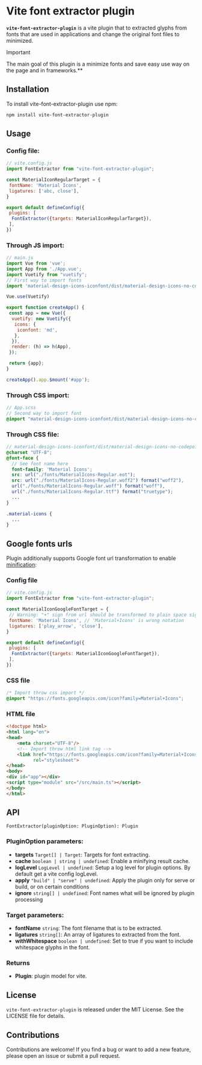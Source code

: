 # Vite font extractor plugin

**`vite-font-extractor-plugin`** is a vite plugin that to extracted glyphs from fonts that are used in applications and
change the original font files to minimized.

> [!IMPORTANT]
> The main goal of this plugin is a minimize fonts and save easy use way on the page and in frameworks.**

## Installation

To install vite-font-extractor-plugin use npm:

```bash
npm install vite-font-extractor-plugin
```

## Usage

### Config file:

```javascript
// vite.config.js
import FontExtractor from "vite-font-extractor-plugin";

const MaterialIconRegularTarget = {
 fontName: 'Material Icons',
 ligatures: ['abc, close'],
}

export default defineConfig({
 plugins: [
  FontExtractor({targets: MaterialIconRegularTarget}),
 ],
})
```

### Through JS import:

```javascript
// main.js
import Vue from 'vue';
import App from './App.vue';
import Vuetify from "vuetify";
// First way to import fonts
import 'material-design-icons-iconfont/dist/material-design-icons-no-codepoints.css';

Vue.use(Vuetify)

export function createApp() {
 const app = new Vue({
  vuetify: new Vuetify({
   icons: {
    iconfont: 'md',
   },
  }),
  render: (h) => h(App),
 });

 return {app};
}

createApp().app.$mount('#app');
```

### Through CSS import:

```scss
// App.scss
// Second way to import font
@import "material-design-icons-iconfont/dist/material-design-icons-no-codepoints.css";
```

### Through CSS file:

```scss
// material-design-icons-iconfont/dist/material-design-icons-no-codepoints.css
@charset "UTF-8";
@font-face {
  // See font name here
  font-family: 'Material Icons';
  src: url("./fonts/MaterialIcons-Regular.eot");
  src: url("./fonts/MaterialIcons-Regular.woff2") format("woff2"),
  url("./fonts/MaterialIcons-Regular.woff") format("woff"),
  url("./fonts/MaterialIcons-Regular.ttf") format("truetype");
  ...
}

.material-icons {
  ...
}

```

## Google fonts urls

Plugin additionally supports Google font url transformation to
enable [minification](https://developers.google.com/fonts/docs/getting_started?hl=en#optimizing_your_font_requests):

### Config file

```javascript
// vite.config.js
import FontExtractor from "vite-font-extractor-plugin";

const MaterialIconGoogleFontTarget = {
 // Warning: "+" sign from url should be transformed to plain space sign
 fontName: 'Material Icons', // 'Material+Icons' is wrong notation
 ligatures: ['play_arrow', 'close'],
}

export default defineConfig({
 plugins: [
  FontExtractor({targets: MaterialIconGoogleFontTarget}),
 ],
})
```

### CSS file

```css
/* Import throw css import */
@import "https://fonts.googleapis.com/icon?family=Material+Icons";
```

### HTML file

```html
<!doctype html>
<html lang="en">
<head>
    <meta charset="UTF-8"/>
    <!-- Import throw html link tag -->
    <link href="https://fonts.googleapis.com/icon?family=Material+Icons"
          rel="stylesheet">
</head>
<body>
<div id="app"></div>
<script type="module" src="/src/main.ts"></script>
</body>
</html>
```

## API

```
FontExtractor(pluginOption: PluginOption): Plugin
```

### PluginOption parameters:

* **targets** `Target[] | Target`: Targets for font extracting.
* **cache** `boolean | string | undefined`: Enable a minifying result cache.
* **logLevel** `LogLevel | undefined`: Setup a log level for plugin options. By default get a vite config logLevel.
* **apply** `"build" | "serve" | undefined`: Apply the plugin only for serve or build, or on certain conditions
* **ignore** `string[] | undefined`: Font names what will be ignored by plugin processing

### Target parameters:

* **fontName** `string`: The font filename that is to be extracted.
* **ligatures** `string[]`: An array of ligatures to extracted from the font.
* **withWhitespace** `boolean | undefined`: Set to true if you want to include whitespace glyphs in the font.

### Returns

* **Plugin**: plugin model for vite.

## License

`vite-font-extractor-plugin` is released under the MIT License. See the LICENSE file for details.

## Contributions

Contributions are welcome! If you find a bug or want to add a new feature, please open an issue or submit a pull
request.
